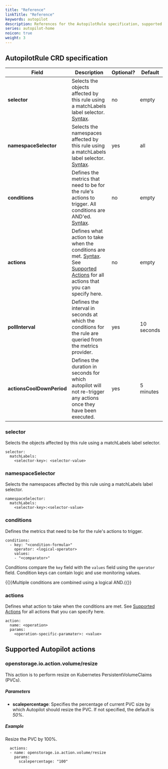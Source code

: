 ```yaml
---
title: "Reference"
linkTitle: "Reference"
keywords: autopilot
description: References for the AutopilotRule specification, supported actions and other useful reference material
series: autopilot-home
noicon: true
weight: 3
---
```


## AutopilotRule CRD specification

| Field                     	| Description                                                                                                                                                         	| Optional? 	| Default    	|
|---------------------------	|---------------------------------------------------------------------------------------------------------------------------------------------------------------------	|-----------	|------------	|
| **selector**              	| Selects the objects affected by this rule using a matchLabels label selector. [Syntax](#selector).                                                                  	| no        	| empty      	|
| **namespaceSelector**     	| Selects the namespaces affected by this rule using a matchLabels label selector. [Syntax](#namespaceSelector).                                                      	| yes       	| all        	|
| **conditions**            	| Defines the metrics that need to be for the rule's actions to trigger. All conditions are AND'ed. [Syntax](#conditions).                                            	| no        	| empty      	|
| **actions**               	| Defines what action to take when the conditions are met. [Syntax](#actions). See [Supported Actions](#supported-actions) for all actions that you can specify here. 	| no        	| empty      	|
| **pollInterval**          	| Defines the interval in seconds at which the conditions for the rule are queried from the metrics provider.                                                         	| yes       	| 10 seconds 	|
| **actionsCoolDownPeriod** 	| Defines the duration in seconds for which autopilot will not re-trigger any actions once they have been executed.                                                   	| yes       	| 5 minutes  	|

### selector

Selects the objects affected by this rule using a matchLabels label selector.

```text
selector:
  matchLabels:
    <selector-key>: <selector-value>
```

### namespaceSelector

Selects the namespaces affected by this rule using a matchLabels label selector.

```text
namespaceSelector:
  matchLabels:
    <selector-key>:<selector-value>
```

### conditions

Defines the metrics that need to be for the rule's actions to trigger.

```text
conditions:
  - key: "<condition-formula>"
    operator: <logical-operator>
    values:
    - "<comparator>"
```

Conditions compare the `key` field with the `values` field using the `operator` field. Condition keys can contain logic and use monitoring values.

{{<info>}}Multiple conditions are combined using a logical AND.{{</info>}}

### actions

Defines what action to take when the conditions are met. See [Supported Actions](#supported-actions) for all actions that you can specify here.

```text
action:
  name: <operation>
  params:
    <operation-specific-paramater>: <value>
```

## Supported Autopilot actions

### openstorage.io.action.volume/resize

This action is to perform resize on Kubernetes PersistentVolumeClaims (PVCs).

##### Parameters

* **scalepercentage**: Specifies the percentage of current PVC size by which Autopilot should resize the PVC. If not specified, the default is *50%*.

##### Example

Resize the PVC by 100%.

```text
  actions:
  - name: openstorage.io.action.volume/resize
    params:
      scalepercentage: "100"
```